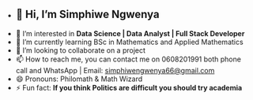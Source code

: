 - ## 👋 Hi, I’m Simphiwe Ngwenya
- 👀 I’m interested in **Data Science | Data Analyst | Full Stack Developer**
- 🌱 I’m currently learning BSc in Mathematics and Applied Mathematics 
- 💞️ I’m looking to collaborate on a project 
- 📫 How to reach me, you can contact me on 0608201991 both phone call and WhatsApp | Email: simphiwengwenya66@gmail.com
- 😄 Pronouns: Philomath & Math Wizard
- ⚡ Fun fact: **If you think Politics are difficult you should try academia**

<!---
MyNyeva@97 Simphiwe is a ✨ special ✨ repository because its `README.md` (this file) appears on your GitHub profile.
You can click the Preview link to take a look at your changes.
--->

